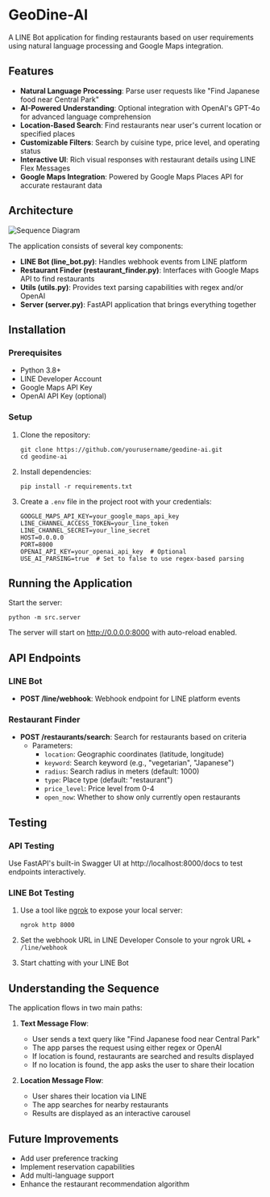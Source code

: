 # GeoDine-AI

A LINE Bot application for finding restaurants based on user requirements using natural language processing and Google Maps integration.

## Features

- **Natural Language Processing**: Parse user requests like "Find Japanese food near Central Park"
- **AI-Powered Understanding**: Optional integration with OpenAI's GPT-4o for advanced language comprehension
- **Location-Based Search**: Find restaurants near user's current location or specified places
- **Customizable Filters**: Search by cuisine type, price level, and operating status
- **Interactive UI**: Rich visual responses with restaurant details using LINE Flex Messages
- **Google Maps Integration**: Powered by Google Maps Places API for accurate restaurant data

## Architecture

![Sequence Diagram](sequence_diagram.png)

The application consists of several key components:

- **LINE Bot (line_bot.py)**: Handles webhook events from LINE platform
- **Restaurant Finder (restaurant_finder.py)**: Interfaces with Google Maps API to find restaurants
- **Utils (utils.py)**: Provides text parsing capabilities with regex and/or OpenAI
- **Server (server.py)**: FastAPI application that brings everything together

## Installation

### Prerequisites

- Python 3.8+
- LINE Developer Account
- Google Maps API Key
- OpenAI API Key (optional)

### Setup

1. Clone the repository:
   ```
   git clone https://github.com/yourusername/geodine-ai.git
   cd geodine-ai
   ```

2. Install dependencies:
   ```
   pip install -r requirements.txt
   ```

3. Create a `.env` file in the project root with your credentials:
   ```
   GOOGLE_MAPS_API_KEY=your_google_maps_api_key
   LINE_CHANNEL_ACCESS_TOKEN=your_line_token
   LINE_CHANNEL_SECRET=your_line_secret
   HOST=0.0.0.0
   PORT=8000
   OPENAI_API_KEY=your_openai_api_key  # Optional
   USE_AI_PARSING=true  # Set to false to use regex-based parsing
   ```

## Running the Application

Start the server:
```
python -m src.server
```

The server will start on http://0.0.0.0:8000 with auto-reload enabled.

## API Endpoints

### LINE Bot

- **POST /line/webhook**: Webhook endpoint for LINE platform events

### Restaurant Finder

- **POST /restaurants/search**: Search for restaurants based on criteria
  - Parameters:
    - `location`: Geographic coordinates (latitude, longitude)
    - `keyword`: Search keyword (e.g., "vegetarian", "Japanese")
    - `radius`: Search radius in meters (default: 1000)
    - `type`: Place type (default: "restaurant")
    - `price_level`: Price level from 0-4
    - `open_now`: Whether to show only currently open restaurants

## Testing

### API Testing

Use FastAPI's built-in Swagger UI at http://localhost:8000/docs to test endpoints interactively.

### LINE Bot Testing

1. Use a tool like [ngrok](https://ngrok.com/) to expose your local server:
   ```
   ngrok http 8000
   ```

2. Set the webhook URL in LINE Developer Console to your ngrok URL + `/line/webhook`

3. Start chatting with your LINE Bot

## Understanding the Sequence

The application flows in two main paths:

1. **Text Message Flow**: 
   - User sends a text query like "Find Japanese food near Central Park"
   - The app parses the request using either regex or OpenAI
   - If location is found, restaurants are searched and results displayed
   - If no location is found, the app asks the user to share their location

2. **Location Message Flow**:
   - User shares their location via LINE
   - The app searches for nearby restaurants
   - Results are displayed as an interactive carousel

## Future Improvements

- Add user preference tracking
- Implement reservation capabilities
- Add multi-language support
- Enhance the restaurant recommendation algorithm 
